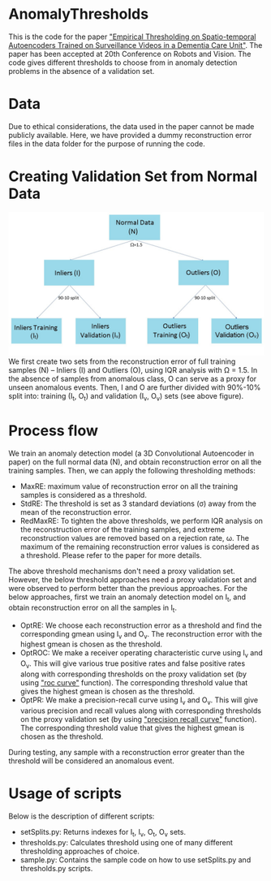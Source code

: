 # AnomalyThresholds
This is the code for the paper ["Empirical Thresholding on Spatio-temporal Autoencoders Trained on Surveillance Videos in a Dementia Care Unit"](https://www.researchgate.net/profile/Shehroz-Khan-3/publication/370068564_Empirical_Thresholding_on_Spatio-temporal_Autoencoders_Trained_on_Surveillance_Videos_in_a_Dementia_Care_Unit/links/643dcf04e881690c4bdec548/Empirical-Thresholding-on-Spatio-temporal-Autoencoders-Trained-on-Surveillance-Videos-in-a-Dementia-Care-Unit.pdf). The paper has been accepted at 20th Conference on Robots and Vision. The code gives different thresholds to choose from in anomaly detection problems in the absence of a validation set.

# Data
Due to ethical considerations, the data used in the paper cannot be made publicly available. Here, we have provided a dummy reconstruction error files in the data folder for the purpose of running the code.

# Creating Validation Set from Normal Data
![Creating Validation Set from Normal Data](https://github.com/PratikMishra/AnomalyThresholds/blob/main/cross-validation.jpg)
We first create two sets from the reconstruction error of full training samples (N) – Inliers (I) and Outliers (O), using IQR analysis with Ω = 1.5. In the absence of samples from anomalous class, O can serve as a proxy for unseen anomalous events. Then, I and O are further divided with 90%-10% split into: training (I<sub>t</sub>, O<sub>t</sub>) and validation (I<sub>v</sub>, O<sub>v</sub>) sets (see above figure).

# Process flow
We train an anomaly detection model (a 3D Convolutional Autoencoder in paper) on the full normal data (N), and obtain reconstruction error on all the training samples. Then, we can apply the following thresholding methods:
- MaxRE: maximum value of reconstruction error on all the training samples is considered as a threshold.
- StdRE: The threshold is set as 3 standard deviations (σ) away from the mean of the reconstruction error.
- RedMaxRE: To tighten the above thresholds, we perform IQR analysis on the reconstruction error of the training samples, and extreme reconstruction values are removed based on a rejection rate, ω. The maximum of the remaining reconstruction
error values is considered as a threshold. Please refer to the paper for more details.

The above threshold mechanisms don't need a proxy validation set. However, the below threshold approaches need a proxy validation set and were observed to perform better than the previous approaches. For the below approaches, first we train an anomaly detection model on I<sub>t</sub>, and obtain reconstruction error on all the samples in I<sub>t</sub>.
- OptRE: We choose each reconstruction error as a threshold and find the corresponding gmean using I<sub>v</sub> and O<sub>v</sub>. The reconstruction error with the highest gmean is chosen as the threshold.
- OptROC: We make a receiver operating characteristic curve using I<sub>v</sub> and O<sub>v</sub>. This will give various true positive rates and false positive rates along with corresponding thresholds on the proxy validation set (by using ["roc curve"](https://scikit-learn.org/stable/modules/generated/sklearn.metrics.roc_curve.html) function). The corresponding threshold value that gives the highest gmean is chosen as the threshold.
- OptPR: We make a precision-recall curve using I<sub>v</sub> and O<sub>v</sub>. This will give various precision and recall values along with corresponding thresholds on the proxy validation set (by using ["precision recall curve"](https://scikit-learn.org/stable/modules/generated/sklearn.metrics.precision_recall_curve.html) function). The corresponding threshold value that gives the highest gmean is chosen as the threshold.

During testing, any sample with a reconstruction error greater than the threshold will be considered an anomalous event.

# Usage of scripts
Below is the description of different scripts:
- setSplits.py: Returns indexes for I<sub>t</sub>, I<sub>v</sub>, O<sub>t</sub>, O<sub>v</sub> sets. <br />
- thresholds.py: Calculates threshold using one of many different thresholding approaches of choice. <br />
- sample.py: Contains the sample code on how to use setSplits.py and thresholds.py scripts. <br />

